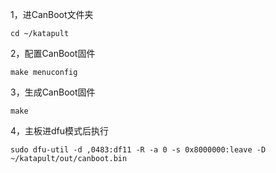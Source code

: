 1，进CanBoot文件夹
```
cd ~/katapult
```

2，配置CanBoot固件
```
make menuconfig
```

3，生成CanBoot固件
```
make
```

4，主板进dfu模式后执行
```
sudo dfu-util -d ,0483:df11 -R -a 0 -s 0x8000000:leave -D  ~/katapult/out/canboot.bin
```